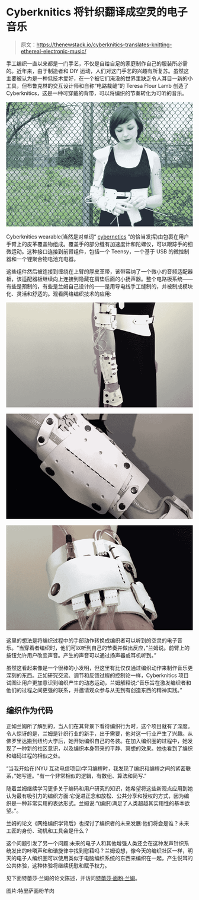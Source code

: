 # Cyberknitics 将针织翻译成空灵的电子音乐

> 原文：<https://thenewstack.io/cyberknitics-translates-knitting-ethereal-electronic-music/>

手工编织一直以来都是一门手艺，不仅是自给自足的家庭制作自己的服装所必需的。近年来，由于制造者和 DIY 运动，人们对这门手艺的兴趣有所复苏。虽然这主要被认为是一种低技术爱好，在一个被它们淹没的世界里缺乏令人耳目一新的小工具，但布鲁克林的交互设计师和自称“电路裁缝”的 Teresa Flour Lamb 创造了 Cyberknitics，这是一种可穿戴的背带，可以将编织的节奏转化为可听的音乐。

![cyber_2](img/7b939ccac34a7834b85e1509dd5b0c39.png)

Cyberknitics wearable(当然是对单词“ [cybernetics](https://en.wikipedia.org/wiki/Cybernetics) ”的恰当发挥)由包裹在用户手臂上的皮革覆盖物组成。覆盖手的部分缝有加速度计和陀螺仪，可以跟踪手的细微运动。这种接口连接到前臂组件，包括一个 Teensy，一个基于 USB 的微控制器和一个锂聚合物电池充电器。

这些组件然后被连接到缠绕在上臂的厚皮革带，该带容纳了一个微小的音频适配器板，该适配器板继续向上连接到隐藏在肩垫后面的小扬声器。整个电路板系统——有些是预制的，有些是兰姆自己设计的——是用导电线手工缝制的，并被制成模块化、灵活和舒适的。观看网络编织技术的应用:

![tlarchive6-1](img/81d12df24cdd40b30147ed85995c8c01.png)

![tlarchive5](img/2ed05b7fd6dcc82f2b7e851e0a8bdc2e.png)

![tlarchive4](img/ee9bf5000ecbaec677e545e094e8872d.png)

这里的想法是将编织过程中的手部动作转换成编织者可以听到的空灵的电子音乐。“当穿着者编织时，他们可以听到自己的节奏并做出反应，”兰姆说。前臂上的按钮允许用户改变声音。产生的声音可以通过扬声器或耳机听到。”

虽然这看起来像是一个很棒的小发明，但这里有比仅仅通过编织动作来制作音乐更深刻的东西。正如研究交流、调节和反馈过程的控制论一样，Cyberknitics 项目试图让用户更加意识到编织产生的动态运动，兰姆解释说:“音乐旨在激发编织者和他们的过程之间更强的联系，并邀请观众参与从无到有创造东西的精神实践。”

## 编织作为代码

正如兰姆所了解到的，当人们在其背景下看待编织行为时，这个项目就有了深度。令人惊讶的是，兰姆是针织行业的新手，出于需要，他对这一行业产生了兴趣。从佛罗里达搬到纽约大学后，她开始编织自己的冬装。在加入编织圈的过程中，她发现了一种新的社区意识，以及编织本身带来的平静、冥想的效果。她也看到了编织和编码过程的相似之处。

“当我开始在(NYU 互动电信项目)学习编程时，我发现了编织和编程之间的紧密联系，”她写道。"有一个非常相似的逻辑，有数组、算法和简写."

随着兰姆继续学习更多关于编码和用户研究的知识，她希望将这些新观点应用到她认为最有吸引力的编织方面:它促进正念和放松、公共分享和授权的方式，因为编织是一种非常实用的表达形式。兰姆说:“(编织)满足了人类超越其实用性的基本欲望。”。

兰姆的论文《网络编织学背后》也探讨了编织者的未来发展:他们将会是谁？未来工匠的身份、动机和工具会是什么？

这个问题引发了另一个问题:未来的电子人和其他增强人类还会在这种发声针织系统发出的咔嗒声和和谐旋律中找到慰藉吗？兰姆设想，像今天的编织社区一样，明天的电子人编织圈可以使用类似于电脑编织系统的东西来编织在一起，产生悦耳的公共体验，这种体验将继续抚慰和赋予权力。

见下面特蕾莎·兰姆的论文陈述，并访问[特蕾莎·面粉·兰姆](http://teresaflourlamb.com/)。

图片:特里萨面粉羊肉

<svg xmlns:xlink="http://www.w3.org/1999/xlink" viewBox="0 0 68 31" version="1.1"><title>Group</title> <desc>Created with Sketch.</desc></svg>
